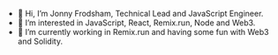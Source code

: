 - 👋 Hi, I’m Jonny Frodsham, Technical Lead and JavaScript Engineer.
- 👀 I’m interested in JavaScript, React, Remix.run, Node and Web3.
- 🌱 I’m currently working in Remix.run and having some fun with Web3 and Solidity.

<!---
roninfrodsham/roninfrodsham is a ✨ special ✨ repository because its `README.md` (this file) appears on your GitHub profile.
You can click the Preview link to take a look at your changes.
--->
